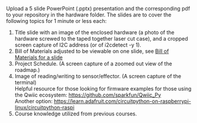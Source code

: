 Upload a 5 slide PowerPoint (.pptx) presentation and the corresponding pdf to your repository in the hardware folder. The slides are to cover the following topics for 1 minute or less each:

1. Title slide with an image of the enclosed hardware (a photo of the hardware screwed to the taped together laser cut case), and a cropped screen capture of I2C address (or of i2cdetect -y 1).
2. Bill of Materials adjusted to be viewable on one slide, see [Bill of Materials for a slide](/hardware/bomslide.md)   
3. Project Schedule. (A screen capture of a zoomed out view of the roadmap.)   
4. Image of reading/writing to sensor/effector. (A screen capture of the terminal)   
   Helpful resource for those looking for firmware examples for those using the Qwiic ecosystem: https://github.com/sparkfun/Qwiic_Py   
   Another option: https://learn.adafruit.com/circuitpython-on-raspberrypi-linux/circuitpython-raspi   
5. Course knowledge utilized from previous courses.
